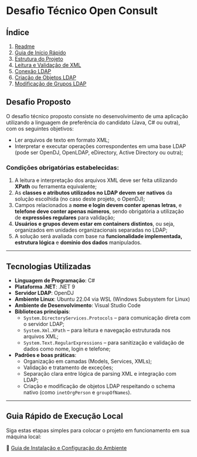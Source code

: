 # Desafio Técnico Open Consult

## Índice
1. [Readme]()
2. [Guia de Início Rápido](docs/02-guia-de-inicio-rapido.md)
3. [Estrutura do Projeto](docs/03-estrutura-do-projeto.md)
4. [Leitura e Validação de XML](docs/04-xml-leitura-validacao.md)
5. [Conexão LDAP](docs/05-ldap-conexao.md)
6. [Criação de Objetos LDAP](docs/06-ldap-criacao-objetos.md)
7. [Modificação de Grupos LDAP](docs/07-ldap-modificacao-grupos.md)

## Desafio Proposto

O desafio técnico proposto consiste no desenvolvimento de uma aplicação utilizando a linguagem de preferência do candidato (Java, C# ou outra), com os seguintes objetivos:

- Ler arquivos de texto em formato XML;
- Interpretar e executar operações correspondentes em uma base LDAP (pode ser OpenDJ, OpenLDAP, eDirectory, Active Directory ou outra);

### Condições obrigatórias estabelecidas:

1. A leitura e interpretação dos arquivos XML deve ser feita utilizando **XPath** ou ferramenta equivalente;
2. As **classes e atributos utilizados no LDAP devem ser nativos** da solução escolhida (no caso deste projeto, o OpenDJ);
3. Campos relacionados a **nome e login devem conter apenas letras**, e **telefone deve conter apenas números**, sendo obrigatória a utilização de **expressões regulares** para validação;
4. **Usuários e grupos devem estar em containers distintos**, ou seja, organizados em unidades organizacionais separadas no LDAP;
5. A solução será avaliada com base na **funcionalidade implementada, estrutura lógica** e **domínio dos dados** manipulados.

---

## Tecnologias Utilizadas

- **Linguagem de Programação**: C#
- **Plataforma .NET**: .NET 9
- **Servidor LDAP**: OpenDJ
- **Ambiente Linux**: Ubuntu 22.04 via WSL (Windows Subsystem for Linux)
- **Ambiente de Desenvolvimento**: Visual Studio Code
- **Bibliotecas principais**:
  - `System.DirectoryServices.Protocols` – para comunicação direta com o servidor LDAP;
  - `System.Xml.XPath` – para leitura e navegação estruturada nos arquivos XML;
  - `System.Text.RegularExpressions` – para sanitização e validação de dados como nome, login e telefone;
- **Padrões e boas práticas**:
  - Organização em camadas (Models, Services, XMLs);
  - Validação e tratamento de exceções;
  - Separação clara entre lógica de parsing XML e integração com LDAP;
  - Criação e modificação de objetos LDAP respeitando o schema nativo (como `inetOrgPerson` e `groupOfNames`).

---

## Guia Rápido de Execução Local

Siga estas etapas simples para colocar o projeto em funcionamento em sua máquina local:

📄 [Guia de Instalação e Configuração do Ambiente](docs/02-guia-de-inicio-rapido.md)

